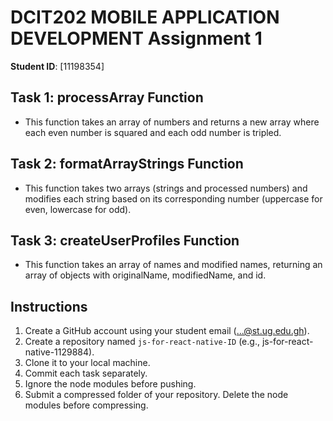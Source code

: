 # DCIT202 MOBILE APPLICATION DEVELOPMENT Assignment 1

**Student ID**: [11198354]

## Task 1: processArray Function
- This function takes an array of numbers and returns a new array where each even number is squared and each odd number is tripled.

## Task 2: formatArrayStrings Function
- This function takes two arrays (strings and processed numbers) and modifies each string based on its corresponding number (uppercase for even, lowercase for odd).

## Task 3: createUserProfiles Function
- This function takes an array of names and modified names, returning an array of objects with originalName, modifiedName, and id.

## Instructions
1. Create a GitHub account using your student email (...@st.ug.edu.gh).
2. Create a repository named `js-for-react-native-ID` (e.g., js-for-react-native-1129884).
3. Clone it to your local machine.
4. Commit each task separately.
5. Ignore the node modules before pushing.
6. Submit a compressed folder of your repository. Delete the node modules before compressing.
